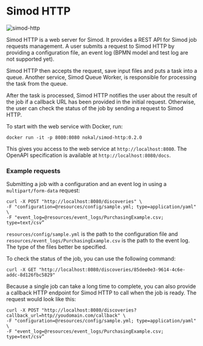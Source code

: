 # Simod HTTP

![simod-http](https://github.com/AutomatedProcessImprovement/simod-http/actions/workflows/simod-http-build.yaml/badge.svg)

Simod HTTP is a web server for Simod. It provides a REST API for Simod job requests management. A user submits a request to Simod HTTP by providing a configuration file, an event log (BPMN model and test log are not supported yet). 

Simod HTTP then accepts the request, save input files and puts a task into a queue. Another service, Simod Queue Worker, is responsible for processing the task from the queue.

After the task is processed, Simod HTTP notifies the user about the result of the job if a callback URL has been provided in the initial request. Otherwise, the user can check the status of the job by sending a request to Simod HTTP.

To start with the web service with Docker, run:

```shell
docker run -it -p 8080:8080 nokal/simod-http:0.2.0
```

This gives you access to the web service at `http://localhost:8080`. The OpenAPI specification is available
at `http://localhost:8080/docs`.

### Example requests

Submitting a job with a configuration and an event log in using a `multipart/form-data` request:

```shell
curl -X POST "http://localhost:8080/discoveries" \
-F "configuration=@resources/config/sample.yml; type=application/yaml" \
-F "event_log=@resources/event_logs/PurchasingExample.csv; type=text/csv”
```

`resources/config/sample.yml` is the path to the configuration file and `resources/event_logs/PurchasingExample.csv` is
the path to the event log. The type of the files better be specified.

To check the status of the job, you can use the following command:

```shell
curl -X GET "http://localhost:8080/discoveries/85dee0e3-9614-4c6e-addc-8d126fbc5829"
```

Because a single job can take a long time to complete, you can also provide a callback HTTP endpoint for Simod HTTP to
call when the job is ready. The request would look like this:

```shell
curl -X POST "http://localhost:8080/discoveries?callback_url=http//youdomain.com/callback" \
-F "configuration=@resources/config/sample.yml; type=application/yaml" \
-F "event_log=@resources/event_logs/PurchasingExample.csv; type=text/csv”
```
